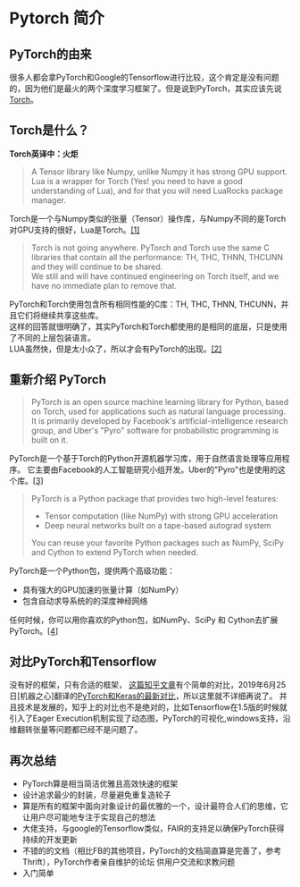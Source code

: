 # Pytorch 简介

## PyTorch的由来
很多人都会拿PyTorch和Google的Tensorflow进行比较，这个肯定是没有问题的，因为他们是最火的两个深度学习框架了。但是说到PyTorch，其实应该先说[Torch](http://torch.ch)。

## Torch是什么？

**Torch英译中：火炬**
> A Tensor library like Numpy, unlike Numpy it has strong GPU support. Lua is a wrapper for Torch (Yes! you need to have a good understanding of Lua), and for that you will need LuaRocks package manager.

Torch是一个与Numpy类似的张量（Tensor）操作库，与Numpy不同的是Torch对GPU支持的很好，Lua是Torch。[[1]](https://stackoverflow.com/questions/44371560/what-is-the-relationship-between-pytorch-and-torch) 

> Torch is not going anywhere. PyTorch and Torch use the same C libraries that contain all the performance: TH, THC, THNN, THCUNN and they will continue to be shared.  
> We still and will have continued engineering on Torch itself, and we have no immediate plan to remove that.

PyTorch和Torch使用包含所有相同性能的C库：TH, THC, THNN, THCUNN，并且它们将继续共享这些库。  
这样的回答就很明确了，其实PyTorch和Torch都使用的是相同的底层，只是使用了不同的上层包装语言。  
LUA虽然快，但是太小众了，所以才会有PyTorch的出现。[[2]](https://discuss.pytorch.org/t/roadmap-for-torch-and-pytorch/38) 

## 重新介绍 PyTorch
> PyTorch is an open source machine learning library for Python, based on Torch, used for applications such as natural language processing. It is primarily developed by Facebook's artificial-intelligence research group, and Uber's "Pyro" software for probabilistic programming is built on it. 

PyTorch是一个基于Torch的Python开源机器学习库，用于自然语言处理等应用程序。 它主要由Facebook的人工智能研究小组开发。Uber的"Pyro"也是使用的这个库。[[3]](https://en.wikipedia.org/wiki/PyTorch)

> PyTorch is a Python package that provides two high-level features:  
>- Tensor computation (like NumPy) with strong GPU acceleration  
>- Deep neural networks built on a tape-based autograd system 
>
> You can reuse your favorite Python packages such as NumPy, SciPy and Cython to extend PyTorch when needed.

PyTorch是一个Python包，提供两个高级功能：
* 具有强大的GPU加速的张量计算（如NumPy）
* 包含自动求导系统的的深度神经网络  

任何时候，你可以用你喜欢的Python包，如NumPy、SciPy 和 Cython去扩展PyTorch。[[4]](https://github.com/pytorch/pytorch)

## 对比PyTorch和Tensorflow
没有好的框架，只有合适的框架， [这篇知乎文章](https://zhuanlan.zhihu.com/p/28636490)有个简单的对比，2019年6月25日[机器之心]翻译的[PyTorch和Keras的最新对比](https://mp.weixin.qq.com/s/zS6KwLmx_cC3d14vas8DJA)，所以这里就不详细再说了。
并且技术是发展的，知乎上的对比也不是绝对的，比如Tensorflow在1.5版的时候就引入了Eager Execution机制实现了动态图，PyTorch的可视化,windows支持，沿维翻转张量等问题都已经不是问题了。

## 再次总结

- PyTorch算是相当简洁优雅且高效快速的框架
- 设计追求最少的封装，尽量避免重复造轮子
- 算是所有的框架中面向对象设计的最优雅的一个，设计最符合人们的思维，它让用户尽可能地专注于实现自己的想法
- 大佬支持，与google的Tensorflow类似，FAIR的支持足以确保PyTorch获得持续的开发更新
- 不错的的文档（相比FB的其他项目，PyTorch的文档简直算是完善了，参考Thrift），PyTorch作者亲自维护的论坛 供用户交流和求教问题
- 入门简单
